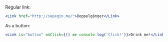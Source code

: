 Regular link:

```jsx
<Link href="http://sapegin.me/">Doppelgänger</Link>
```

As a button:

```jsx
<Link is="button" onClick={() => console.log('Click!')}>Drink me!</Link>
```
